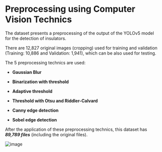 # Preprocessing using Computer Vision Technics

The dataset presents a preprocessing of the output of the YOLOv5 model for the detection of insulators.

There are 12,827 original images (cropping) used for training and validation (Training: 10,886 and Validation: 1,941), which can be also used for testing.
 
The 5 preprocessing technics are used:

* **Gaussian Blur**

* **Binarization with threshold**

* **Adaptive threshold**

* **Threshold with Otsu and Riddler-Calvard**

* **Canny edge detection**

* **Sobel edge detection**

After the application of these preprocessing technics, this dataset has ***89,789 files*** (including the original files).

![image](https://user-images.githubusercontent.com/88292916/203595369-9b18137a-8bf8-4d2b-bef5-1b1ed3892405.png)
